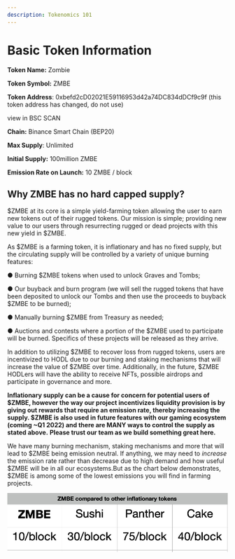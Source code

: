 ```yaml
---
description: Tokenomics 101
---
```


# Basic Token Information

**Token Name:** Zombie 

**Token Symbol:** ZMBE

**Token Address**: 0xbefd2cD02021E59116953d42a74DC834dDCf9c9f \(this token address has changed, do not use\) 

view in BSC SCAN

**Chain:** Binance Smart Chain \(BEP20\)

**Max Supply**: Unlimited

**Initial Supply:** 100million ZMBE

**Emission Rate on Launch:** 10 ZMBE / block

## Why ZMBE has no hard capped supply?

$ZMBE at its core is a simple yield-farming token allowing the user to earn new tokens out of their rugged tokens. Our mission is simple; providing new value to our users through resurrecting rugged or dead projects with this new yield in $ZMBE.

As $ZMBE is a farming token, it is inflationary and has no fixed supply, but the circulating supply will be controlled by a variety of unique burning features:

●  Burning $ZMBE tokens when used to unlock Graves and Tombs;

●  Our buyback and burn program \(we will sell the rugged tokens that have been deposited to unlock our Tombs and then use the proceeds to buyback $ZMBE to be burned\);

●  Manually burning $ZMBE from Treasury as needed;

●  Auctions and contests where a portion of the $ZMBE used to participate will be burned. Specifics of these projects will be released as they arrive.

In addition to utilizing $ZMBE to recover loss from rugged tokens, users are incentivized to HODL due to our burning and staking mechanisms that will increase the value of $ZMBE over time. Additionally, in the future, $ZMBE HODLers will have the ability to receive NFTs, possible airdrops and participate in governance and more.

**Inflationary supply can be a cause for concern for potential users of $ZMBE, however the way our project incentivizes liquidity provision is by giving out rewards that require an emission rate, thereby increasing the supply. $ZMBE is also used in future features with our gaming ecosystem \(coming ~Q1 2022\) and there are MANY ways to control the supply as stated above.** **Please trust our team as we build something great here.**

We have many burning mechanism, staking mechanisms and more that will lead to $ZMBE being emission neutral. If anything, we may need to _increase_ the emission rate rather than decrease due to high demand and how useful $ZMBE will be in all our ecosystems.But as the chart below demonstrates, $ZMBE is among some of the lowest emissions you will find in farming projects.

![](../.gitbook/assets/screen-shot-2021-06-01-at-1.01.25-pm.png)




